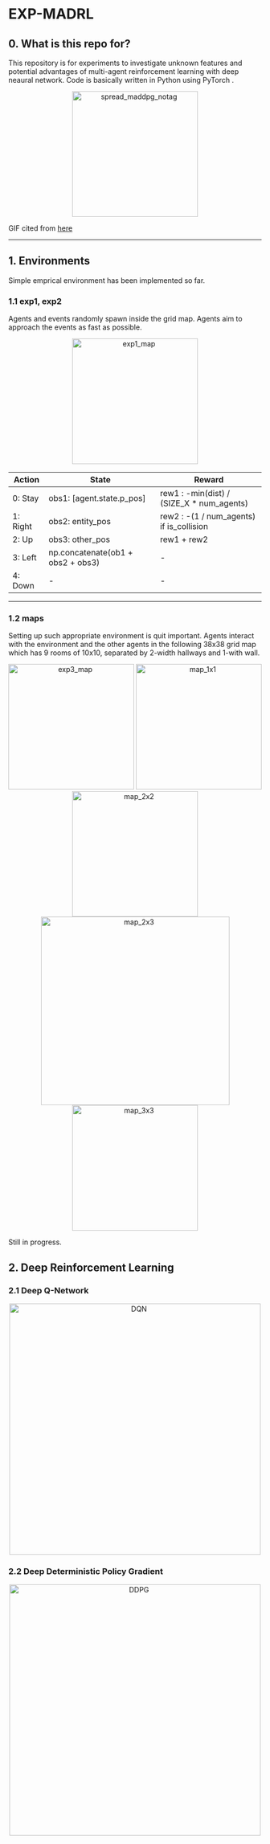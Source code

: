 # EXP-MADRL

## 0. What is this repo for?
This repository is for experiments to investigate unknown features and potential advantages of multi-agent reinforcement learning with deep neaural network.
Code is basically written in Python using PyTorch .
<p align="center"><img width="250" alt="spread_maddpg_notag" src="https://user-images.githubusercontent.com/60799014/92319743-64f73e00-f056-11ea-9bac-cdeadc4cc2bd.gif"></p>

GIF cited from [here](https://openai.com/blog/learning-to-cooperate-compete-and-communicate/)
___
## 1. Environments
Simple emprical environment has been implemented so far.
### 1.1 exp1, exp2
Agents and events randomly spawn inside the grid map. Agents aim to approach the events as fast as possible.

<p align="center"><img width="250" alt="exp1_map" src="https://user-images.githubusercontent.com/60799014/95198222-d7a23780-0815-11eb-8493-46a54997af55.png"></p>

| Action | State | Reward |
| ---- | ---- | ---- |
| 0: Stay | obs1: [agent.state.p_pos] | rew1 : -min(dist) / (SIZE_X * num_agents)
| 1: Right | obs2: entity_pos | rew2 : -(1 / num_agents) if is_collision |
| 2: Up | obs3: other_pos | rew1 + rew2 |
| 3: Left | np.concatenate(ob1 + obs2 + obs3) | - |
| 4: Down | - | - |

___

### 1.2 maps

Setting up such appropriate environment is quit important.
Agents interact with the environment and the other agents in the following 38x38 grid map which has 9 rooms of 10x10, separated by 2-width hallways and 1-with wall.
<p align="center"><img width="250" alt="exp3_map" src="https://user-images.githubusercontent.com/60799014/92319837-5d846480-f057-11ea-9430-2a6174093d82.jpg">
<img width="250" alt="map_1x1" src="https://user-images.githubusercontent.com/60799014/95280381-d0b80b00-088f-11eb-9e5e-df9f64b71f1f.png">
<img width="250" alt="map_2x2" src="https://user-images.githubusercontent.com/60799014/95280393-dc0b3680-088f-11eb-9708-7bac19a03c93.png">
<img width="375" alt="map_2x3" src="https://user-images.githubusercontent.com/60799014/95280420-e75e6200-088f-11eb-9a45-ac6ec19623e9.png">
<img width="250" alt="map_3x3" src="https://user-images.githubusercontent.com/60799014/95280409-e299ae00-088f-11eb-8731-b0c43dd7048b.png"></p>
Still in progress.

## 2. Deep Reinforcement Learning
### 2.1 Deep Q-Network

<p align="center"><img width="500" alt="DQN" src="https://user-images.githubusercontent.com/60799014/95201229-93fdfc80-081a-11eb-9622-847856ba5f02.png"></p>

### 2.2 Deep Deterministic Policy Gradient
<p align="center"><img width="500" alt="DDPG" src="https://user-images.githubusercontent.com/60799014/95201256-a0825500-081a-11eb-867c-9cfbb3562cd2.png"></p>
